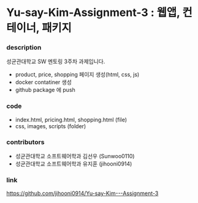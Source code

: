 # Yu-say-Kim-Assignment-3 : 웹앱, 컨테이너, 패키지

### description
성균관대학교 SW 멘토링 3주차 과제입니다.
- product, price, shopping 페이지 생성(html, css, js)
- docker contatiner 생성
- github package 에 push

### code
- index.html, pricing.html, shopping.html (file)
- css, images, scripts (folder)

### contributors
- 성균관대학교 소프트웨어학과 김선우 (Sunwoo0110)
- 성균관대학교 소프트웨어학과 유지훈 (jihooni0914)

### link
https://github.com/jihooni0914/Yu-say-Kim---Assignment-3
